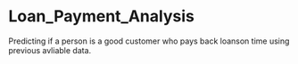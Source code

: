 # Loan_Payment_Analysis
Predicting if a person is a good customer who pays back loanson time using previous avliable data.
